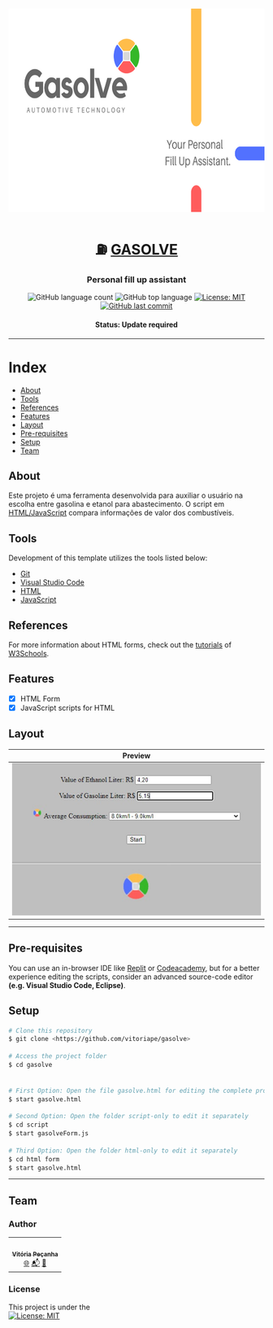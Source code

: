 <h3 align="center"> 
<img alt="gasolve banner" src="./assets/gasolve-banner.png" width="1000" height="400">
</h3>

<h1 align="center">
   ⛽ <a href="#"> GASOLVE </a>
</h1>

<h3 align="center">
    Personal fill up assistant 
</h3>


<p align="center">
  <img alt="GitHub language count" src="https://img.shields.io/github/languages/count/vitoriape/gasolve">
  
  <img alt="GitHub top language" src="https://img.shields.io/github/languages/top/vitoriape/gasolve">
  
  <a href="https://github.com/vitoriape/gasolve/blob/main/LICENSE">
    <img alt="License: MIT" src="https://img.shields.io/badge/License-MIT-green.svg">
  </a>
  
  <a href="https://github.com/vitoriape/gasolve/commits/main">
    <img alt="GitHub last commit" src="https://img.shields.io/github/last-commit/vitoriape/gasolve">
  </a>
</p>

<h4 align="center"> 
	 Status: Update required
</h4>

---

Index
=================
<!--ts-->
   * [About](#about)
   * [Tools](#tools)
   * [References](#references)
   * [Features](#features)
   * [Layout](#layout)
   * [Pre-requisites](#pre-requisites)
   * [Setup](#setup)
   * [Team](#team)

## About
Este projeto é uma ferramenta desenvolvida para auxiliar o usuário na escolha entre gasolina e etanol para abastecimento. O script em [HTML/JavaScript](https://developer.mozilla.org/pt-BR/) compara informações de valor dos combustíveis.

## Tools
Development of this template utilizes the tools listed below:

- [Git](https://git-scm.com/)
- [Visual Studio Code](https://code.visualstudio.com/docs)
- [HTML](https://developer.mozilla.org/pt-BR/docs/Web/HTML)
- [JavaScript](https://developer.mozilla.org/pt-BR/docs/Web/JavaScript)

## References
For more information about HTML forms, check out the [tutorials](https://www.w3schools.com/html/html_forms.asp) of [W3Schools](https://www.w3schools.com/).

## Features

- [x] HTML Form
- [x] JavaScript scripts for HTML

## Layout
<table class="tg">
<thead>

  <tr>
    <th class="tg-c3ow">Preview</th>
  </tr>
</thead>
<tbody>
  <tr>
    <td class="tg-c3ow"><img src="./assets/gasolve-preview.jpeg" alt="coverpage" width="500" height="300"><br></td>
  </tr>
</tbody>
</table>

---

## Pre-requisites
You can use an in-browser IDE like [Replit](https://replit.com/) or [Codeacademy](https://www.codecademy.com/), but for a better experience editing the scripts, consider an advanced source-code editor **(e.g. Visual Studio Code, Eclipse)**.

## Setup
```bash
# Clone this repository
$ git clone <https://github.com/vitoriape/gasolve>

# Access the project folder
$ cd gasolve


# First Option: Open the file gasolve.html for editing the complete project
$ start gasolve.html

# Second Option: Open the folder script-only to edit it separately
$ cd script
$ start gasolveForm.js

# Third Option: Open the folder html-only to edit it separately
$ cd html form
$ start gasolve.html
```

---

## Team
### Author

<table>
  <tr>
    <td align="center"><a href="https://github.com/vitoriape"><img style="border-radius: 50%;" src="https://avatars.githubusercontent.com/u/55922652?v=4" width="100px;" alt=""/><br /><sub><b>Vitória Peçanha</b></sub></a><br /><a href="https://www.linkedin.com/in/vitoria-pecanha/" title="LinkedIn">🌐</a>   <a href="mailto:vitoriapecanha.log@gmail.com" title="E-mail">📬</a>   <a href="https://translate.habitica.com/user/PenariaToji/" title="Linguists Commonwealth">📜</a></td>   
</table>


### License

This project is under the   
<a href="https://github.com/vitoriape/gasolve/blob/main/LICENSE">
    <img alt="License: MIT" src="https://img.shields.io/badge/License-MIT-green.svg">
</a>